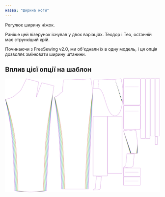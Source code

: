 ```yaml
---
назва: "Ширина ноги"
---
```


Регулює ширину ніжок.

<Note>

Раніше цей візерунок існував у двох варіаціях. Теодор і Тео, останній має
стрункіший крій.

Починаючи з FreeSewing v2.0, ми об'єднали їх в одну модель, і ця опція
дозволяє змінювати ширину штанини.

</Note>

## Вплив цієї опції на шаблон

![На цьому зображенні показано вплив цієї опції шляхом накладання декількох варіантів, які мають різне значення для цієї опції](theo_legwidth_sample.svg "Вплив цієї опції на шаблон")
